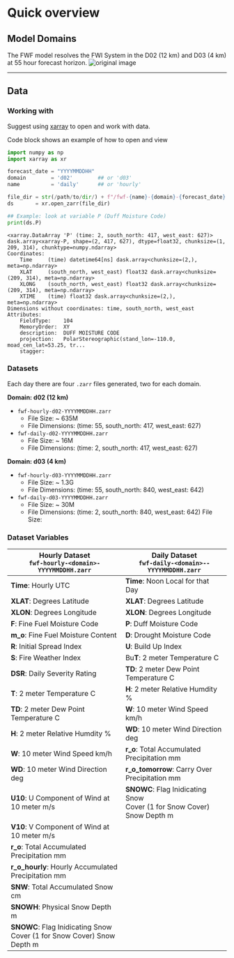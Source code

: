 # Quick overview

## Model Domains

The FWF model resolves the FWI System in the D02 (12 km) and D03 (4 km) at 55 hour forecast horizon.
![original image](https://cdn.mathpix.com/snip/images/S8MbCC7tE3d9-BN7CP1V6Atf7LAFMEvMm6vjNYoItc8.original.fullsize.png)

---
## Data

### Working with

Suggest using [xarray](http://xarray.pydata.org/en/stable/) to open and work with data.

Code block shows an example of how to open and view 

```python
import numpy as np
import xarray as xr

forecast_date = "YYYYMMDDHH"
domain        = 'd02'        ## or 'd03'
name 	      = 'daily'      ## or 'hourly'

file_dir = str(/path/to/dir/) + f"/fwf-{name}-{domain}-{forecast_date}.zarr"
ds       = xr.open_zarr(file_dir)

## Example: look at variable P (Duff Moisture Code)
print(ds.P)
```
```
<xarray.DataArray 'P' (time: 2, south_north: 417, west_east: 627)>
dask.array<xarray-P, shape=(2, 417, 627), dtype=float32, chunksize=(1, 209, 314), chunktype=numpy.ndarray>
Coordinates:
    Time     (time) datetime64[ns] dask.array<chunksize=(2,), meta=np.ndarray>
    XLAT     (south_north, west_east) float32 dask.array<chunksize=(209, 314), meta=np.ndarray>
    XLONG    (south_north, west_east) float32 dask.array<chunksize=(209, 314), meta=np.ndarray>
    XTIME    (time) float32 dask.array<chunksize=(2,), meta=np.ndarray>
Dimensions without coordinates: time, south_north, west_east
Attributes:
    FieldType:    104
    MemoryOrder:  XY 
    description:  DUFF MOISTURE CODE
    projection:   PolarStereographic(stand_lon=-110.0, moad_cen_lat=53.25, tr...
    stagger: 
```

### Datasets
Each day there are four `.zarr` files generated, two for each domain.

**Domain: d02 (12 km)**
-  `fwf-hourly-d02-YYYYMMDDHH.zarr`
    - File Size: ~ 635M
    - File Dimensions: (time: 55, south_north: 417, west_east: 627)
-  `fwf-daily-d02-YYYYMMDDHH.zarr`
    - File Size: ~ 16M
    - File Dimensions: (time: 2, south_north: 417, west_east: 627)


**Domain: d03 (4 km)**
-  `fwf-hourly-d03-YYYYMMDDHH.zarr`
    - File Size:  ~ 1.3G
    - File Dimensions: (time: 55, south_north: 840, west_east: 642)
-  `fwf-daily-d03-YYYYMMDDHH.zarr`
    - File Size: ~ 30M
    - File Dimensions: (time: 2, south_north: 840, west_east: 642)
File Size:


### Dataset Variables
| Hourly Dataset <br> `fwf-hourly-<domain>-YYYYMMDDHH.zarr`  | Daily Dataset <br> `fwf-daily-<domain>--YYYYMMDDHH.zarr`  | 
 --------------------------- | ------------------------- |
|**Time**: Hourly UTC  |**Time**: Noon Local for that Day |
|**XLAT**: Degrees Latitude  |**XLAT**: Degrees Latitude|
|**XLON**: Degrees Longitude  |**XLON**: Degrees Longitude|
|**F**: Fine Fuel Moisture Code  |**P**: Duff Moisture Code  |
|**m_o**: Fine Fuel Moisture Content  |**D**: Drought Moisture Code  |
|**R**: Initial Spread Index   |**U**: Build Up Index   |
|**S**: Fire Weather Index| Bu**T**: 2 meter Temperature C |
|**DSR**: Daily Severity Rating  | **TD**: 2 meter Dew Point Temperature C |
|**T**: 2 meter Temperature C  | **H**: 2 meter Relative Humdity %  |
|**TD**: 2 meter Dew Point Temperature C  | **W**: 10 meter Wind Speed km/h |
|**H**: 2 meter Relative Humdity % | **WD**: 10 meter Wind Direction deg  |
|**W**: 10 meter Wind Speed km/h  | **r_o**: Total Accumulated Precipitation mm  |
|**WD**: 10 meter Wind Direction deg  | **r_o_tomorrow**: Carry Over Precipitation mm  |
|**U10**:  U Component of Wind at 10 meter m/s  |**SNOWC**: Flag Inidicating Snow <br> Cover (1 for Snow Cover) Snow Depth m   |
|**V10**: V Component of Wind at 10 meter m/s  |   |
|**r_o**: Total Accumulated Precipitation mm  |   |
|**r_o_hourly**: Hourly Accumulated Precipitation mm  |  |
|**SNW**: Total Accumulated Snow cm  |   |
|**SNOWH**: Physical Snow Depth m  |   |
|**SNOWC**: Flag Inidicating Snow <br> Cover (1 for Snow Cover) Snow Depth m  |   |


<br/>
<br/>



